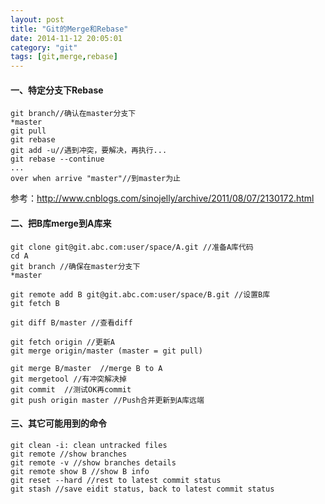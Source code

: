 ```yaml
---
layout: post
title: "Git的Merge和Rebase"
date: 2014-11-12 20:05:01
category: "git"
tags: [git,merge,rebase]
---
```

#### 一、特定分支下Rebase
```
git branch//确认在master分支下
*master
git pull
git rebase
git add -u//遇到冲突，要解决，再执行...
git rebase --continue
...
over when arrive "master"//到master为止
```
<!-- more -->

参考：http://www.cnblogs.com/sinojelly/archive/2011/08/07/2130172.html  

#### 二、把B库merge到A库来
```
git clone git@git.abc.com:user/space/A.git //准备A库代码
cd A
git branch //确保在master分支下
*master

git remote add B git@git.abc.com:user/space/B.git //设置B库
git fetch B

git diff B/master //查看diff

git fetch origin //更新A
git merge origin/master (master = git pull)

git merge B/master  //merge B to A
git mergetool //有冲突解决掉
git commit  //测试OK再commit
git push origin master //Push合并更新到A库远端
```

#### 三、其它可能用到的命令
```
git clean -i: clean untracked files
git remote //show branches
git remote -v //show branches details
git remote show B //show B info
git reset --hard //rest to latest commit status
git stash //save eidit status, back to latest commit status
```
